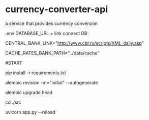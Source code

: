 # currency-converter-api
a service that provides currency conversion


.env
DATABASE_URL = link connect DB

CENTRAL_BANK_LINK="http://www.cbr.ru/scripts/XML_daily.asp"

CACHE_RATES_BANK_PATH="../data/cache"


#START

pip install -r requirements.txt

alembic revision -m="initial" --autogenerate

alembic upgrade head

cd ./src

uvicorn app.py --reload

